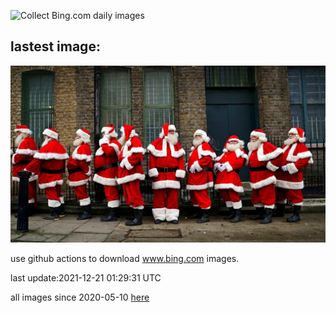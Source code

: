 ![Collect Bing.com daily images](https://github.com/counter2015/bing-daily-images/workflows/Collect%20Bing.com%20daily%20images/badge.svg)
## lastest image:
![](images/MinistryofFun.jpg)

use github actions to download www.bing.com images.

last update:2021-12-21 01:29:31 UTC

all images since 2020-05-10 [here](https://github.com/counter2015/bing-daily-images/tree/master/images) 
